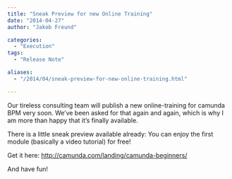 ```yaml
---
title: "Sneak Preview for new Online Training"
date: "2014-04-27"
author: "Jakob Freund"

categories:
  - "Execution"
tags: 
  - "Release Note"

aliases:
  - "/2014/04/sneak-preview-for-new-online-training.html"

---
```


<div>
<p>
Our tireless consulting team will publish a new online-training for camunda BPM very soon. We’ve been asked for that again and again, which is why I am more than happy that it’s finally available.
</p>
<p>
There is a little sneak preview available already: You can enjoy the first module (basically a video tutorial) for free!
</p>
<p>
Get it here: <a href="http://camunda.com/landing/camunda-beginners/">http://camunda.com/landing/camunda-beginners/</a>
</p>
And have fun!
</div>